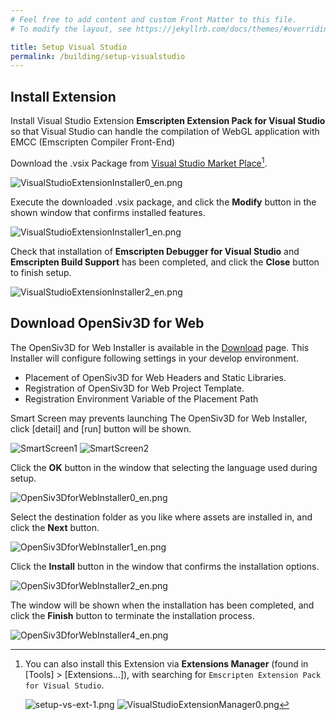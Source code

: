 ```yaml
---
# Feel free to add content and custom Front Matter to this file.
# To modify the layout, see https://jekyllrb.com/docs/themes/#overriding-theme-defaults

title: Setup Visual Studio
permalink: /building/setup-visualstudio
---
```


## Install Extension

Install Visual Studio Extension **Emscripten Extension Pack for Visual Studio** so that Visual Studio can handle the compilation of WebGL application with EMCC (Emscripten Compiler Front-End)

Download the .vsix Package from [Visual Studio Market Place](https://marketplace.visualstudio.com/items?itemName=KamenokoSoft.emscripten-extensions)[^install-via-extension-manager].

![VisualStudioExtensionInstaller0_en.png](/assets/img/building/setup-visualstudio/VisualStudioExtensionInstaller0_en.png)

Execute the downloaded .vsix package, and click the **Modify** button in the shown window that confirms installed features.

![VisualStudioExtensionInstaller1_en.png](/assets/img/building/setup-visualstudio/VisualStudioExtensionInstaller1_en.png)

Check that installation of **Emscripten Debugger for Visual Studio** and **Emscripten Build Support** has been completed, and click the **Close** button to finish setup.

![VisualStudioExtensionInstaller2_en.png](/assets/img/building/setup-visualstudio/VisualStudioExtensionInstaller2_en.png)

[^install-via-extension-manager]: You can also install this Extension via **Extensions Manager** (found in [Tools] > [Extensions...]), with searching for `Emscripten Extension Pack for Visual Studio`.

    ![setup-vs-ext-1.png](/assets/img/building/setup-visualstudio/setup-vs-ext-1.png)
    ![VisualStudioExtensionManager0.png](/assets/img/building/setup-visualstudio/VisualStudioExtensionManager0.png)

## Download OpenSiv3D for Web

The OpenSiv3D for Web Installer is available in the [Download](/download) page.
This Installer will configure following settings in your develop environment.

- Placement of OpenSiv3D for Web Headers and Static Libraries.
- Registration of OpenSiv3D for Web Project Template.
- Registration Environment Variable of the Placement Path

Smart Screen may prevents launching The OpenSiv3D for Web Installer, click \[detail\] and \[run\] button will be shown.

![SmartScreen1](/assets/img/building/setup-visualstudio/smart-screen-guard-1.png)
![SmartScreen2](/assets/img/building/setup-visualstudio/smart-screen-guard-2.png)

Click the **OK** button in the window that selecting the language used during setup.

![OpenSiv3DforWebInstaller0_en.png](/assets/img/building/setup-visualstudio/OpenSiv3DforWebInstaller0_en.png)

Select the destination folder as you like where assets are installed in, and click the **Next** button.

![OpenSiv3DforWebInstaller1_en.png](/assets/img/building/setup-visualstudio/OpenSiv3DforWebInstaller1_en.png)

Click the **Install** button in the window that confirms the installation options.

![OpenSiv3DforWebInstaller2_en.png](/assets/img/building/setup-visualstudio/OpenSiv3DforWebInstaller2_en.png)

The window will be shown when the installation has been completed, and click the **Finish** button to terminate the installation process.

![OpenSiv3DforWebInstaller4_en.png](/assets/img/building/setup-visualstudio/OpenSiv3DforWebInstaller4_en.png)

